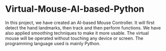 # Virtual-Mouse-AI-based-Python
In this project, we have created an AI-based Mouse Controller. It will first detect the hand landmarks, then track and then perform functions. We have also applied smoothing techniques to make it more usable. The virtual mouse will be operated without touching any device or screen. The programming language used is mainly Python. 
